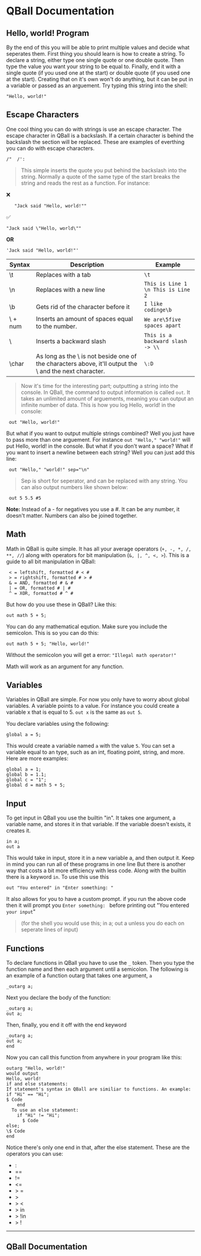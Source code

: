 # QBall Documentation

## Hello, world! Program

By the end of this you will be able to print multiple values and decide what seperates them. First thing you should learn is how to create a string. To declare a string, either type one single quote or one double quote. Then type the value you want your string to be equal to. Finally, end it with a single quote (if you used one at the start) or double quote (if you used one at the start). Creating that on it's own won't do anything, but it can be put in a variable or passed as an arguement. Try typing this string into the shell:

```
"Hello, world!"
```

## Escape Characters

One cool thing you can do with strings is use an escape character. The escape character in QBall is a backslash. If a certain character is behind the backslash the section will be replaced. These are examples of everthing you can do with escape characters.

```
/"  /':
```

> This simple inserts the quote you put behind the backslash into the string. Normally a quote of the same type of the start breaks the string and reads the rest as a function. For instance:

:x:

```
   "Jack said "Hello, world!""
```

:white_check_mark:

```
"Jack said \"Hello, world\""
```

**OR**

```
'Jack said "Hello, world!"'
```

| Syntax  | Description                                                                                            | Example                            |
| ------- | ------------------------------------------------------------------------------------------------------ | ---------------------------------- |
| \t      | Replaces with a tab                                                                                    | `\t `                              |
| \n      | Replaces with a new line                                                                               | `This is Line 1 \n This is Line 2` |
| \b      | Gets rid of the character before it                                                                    | `I like codinge\b`                 |
| \ + num | Inserts an amount of spaces equal to the number.                                                       | `We are\5five spaces apart`        |
| \\      | Inserts a backward slash                                                                               | `This is a backward slash -> \\`   |
| \char   | As long as the \ is not beside one of the characters above, it'll output the \ and the next character. | `\:D`                              |

> Now it's time for the interesting part; outputting a string into the console. In QBall, the command to output information is called `out`. It takes an unlimited amount of arguements, meaning you can output an infinite number of data. This is how you log Hello, world! in the console:

```
 out "Hello, world!"
```

But what if you want to output multiple strings combined? Well you just have to pass more than one arguement. For instance `out "Hello," "world!"` will put Hello, world! in the console. But what if you don't want a space? What if you want to insert a newline between each string? Well you can just add this line:

```
 out "Hello," "world!" sep="\n"
```

> Sep is short for seperator, and can be replaced with any string.
> You can also output numbers like shown below:

```
 out 5 5.5 #5
```

**Note:** Instead of a - for negatives you use a #. It can be any number, it doesn't matter. Numbers can also be joined together.

## Math

Math in QBall is quite simple. It has all your average operators (`+, -, *, /, **, //`) along with operators for bit manipulation (`&, |, ^, <, >`).
This is a guide to all bit manipulation in QBall:

```
 < = leftshift, formatted # < #
 > = rightshift, formatted # > #
 & = AND, formatted # & #
 | = OR, formatted # | #
 ^ = XOR, formatted # ^ #
```

But how do you use these in QBall? Like this:

```
out math 5 + 5;
```

You can do any mathematical eqution. Make sure you include the semicolon. This is so you can do this:

```
out math 5 + 5; "Hello, world!"
```

Without the semicolon you will get a error:
`"Illegal math operator!"`

Math will work as an argument for any function.

## Variables

Variables in QBall are simple. For now you only have to worry about global variables.
A variable points to a value. For instance you could create a variable x that is equal to 5.
`out x` is the same as `out 5`.

You declare variables using the following:

```
global a = 5;
```

This would create a variable named `a` with the value `5`. You can set a variable equal to an type, such as an int, floating point, string, and more.
Here are more examples:

```
global a = 1;
global b = 1.1;
global c = "1";
global d = math 5 + 5;
```

## Input

To get input in QBall you use the builtin "in". It takes one argument, a variable name, and stores it in that variable. If the variable doesn't exists, it creates it.
```
in a;
out a
```
This would take in input, store it in a new variable a, and then output it. Keep in mind you can run all of these programs in one line 
But there is another way that costs a bit more efficiency with less code. Along with the builtin there is a keyword `in`. To use this use this
```
out "You entered" in "Enter something: "
```
It also allows for you to have a custom prompt. if you run the above code then it will prompt you `Enter something: ` before printing out "You entered `your input`"
> (for the shell you would use this; in a; out a unless you do each on seperate lines of input)

## Functions

To declare functions in QBall you have to use the `_` token. Then you type the function name and then each argument until a semicolon. The following is an example of a function outarg that takes one argument, `a`
```
_outarg a;
```
Next you declare the body of the function:
```
_outarg a;
out a;
```
Then, finally, you end it off with the end keyword
```
_outarg a;
out a;
end
```

Now you can call this function from anywhere in your program like this:
```
outarg "Hello, world!"
would output
Hello, world!
if and else statements:
If statement's syntax in QBall are similiar to functions. An example:
if "Hi" == "Hi";
$ Code
    end
  To use an else statement:
    if "Hi" != "Hi";
      $ Code
else;
\$ Code
end
```

Notice there's only one end in that, after the else statement.
These are the operators you can use:
- :
- ==
- !=
- <=
- \> =
- \>
- \> <
- \> in
- \> !in
- \> !
---
QBall Documentation 
---
